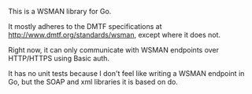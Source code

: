 This is a WSMAN library for Go.

It mostly adheres to the DMTF specifications at
http://www.dmtf.org/standards/wsman, except where it does not.

Right now, it can only communicate with WSMAN endpoints over HTTP/HTTPS
using Basic auth.

It has no unit tests because I don't feel like writing a WSMAN endpoint
in Go, but the SOAP and xml libraries it is based on do.
